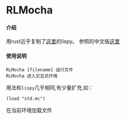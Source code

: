 # RLMocha

#### 介绍
用rust近乎复制了[这里](http://buildyourownlisp.com/)的lispy。
参照的中文版[这里](https://www.abnerchou.me/BuildYourOwnLispCn/)

#### 使用说明
```
RLMocha [filename] 运行文件
RLMocha 进入交互式环境
```
用法和`lispy`几乎相同,有少量扩充,如：
```
(load "std.mc")
```
在当前环境加载文件


